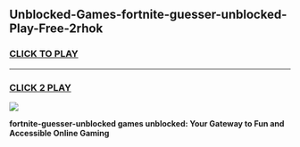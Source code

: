 
## Unblocked-Games-fortnite-guesser-unblocked-Play-Free-2rhok
<h3>
<a href="https://premium76.site?title=fortnite-guesser-unblocked&ref=12A">CLICK TO PLAY</a></h3>
<hr>

<h3>
<a href="https://premium76.site?title=fortnite-guesser-unblocked&ref=12A">CLICK 2 PLAY</a>
  
</h3>

<a href="https://premium76.site?title=fortnite-guesser-unblocked&ref=12A"><img src="https://clearcache.store/games.png"></a>


**fortnite-guesser-unblocked games unblocked: Your Gateway to Fun and Accessible Online Gaming**
